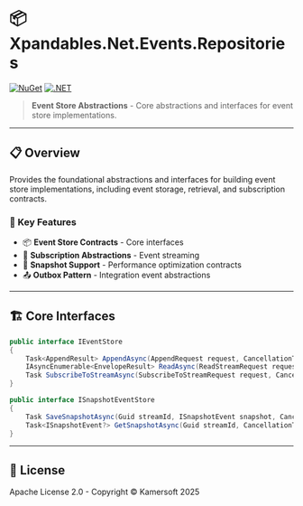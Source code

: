 ﻿# 📦 Xpandables.Net.Events.Repositories

[![NuGet](https://img.shields.io/badge/NuGet-preview-orange.svg)](https://www.nuget.org/)
[![.NET](https://img.shields.io/badge/.NET-10.0-purple.svg)](https://dotnet.microsoft.com/)

> **Event Store Abstractions** - Core abstractions and interfaces for event store implementations.

---

## 📋 Overview

Provides the foundational abstractions and interfaces for building event store implementations, including event storage, retrieval, and subscription contracts.

### 🎯 Key Features

- 📦 **Event Store Contracts** - Core interfaces
- 🔗 **Subscription Abstractions** - Event streaming
- 📸 **Snapshot Support** - Performance optimization contracts
- 📤 **Outbox Pattern** - Integration event abstractions

---

## 🏗️ Core Interfaces

```csharp
public interface IEventStore
{
    Task<AppendResult> AppendAsync(AppendRequest request, CancellationToken cancellationToken = default);
    IAsyncEnumerable<EnvelopeResult> ReadAsync(ReadStreamRequest request, CancellationToken cancellationToken = default);
    Task SubscribeToStreamAsync(SubscribeToStreamRequest request, CancellationToken cancellationToken = default);
}

public interface ISnapshotEventStore
{
    Task SaveSnapshotAsync(Guid streamId, ISnapshotEvent snapshot, CancellationToken cancellationToken = default);
    Task<ISnapshotEvent?> GetSnapshotAsync(Guid streamId, CancellationToken cancellationToken = default);
}
```

---

## 📄 License

Apache License 2.0 - Copyright © Kamersoft 2025
